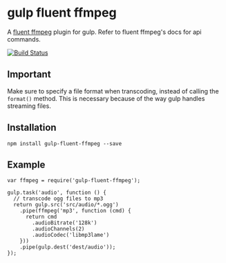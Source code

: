 gulp fluent ffmpeg
==================

A [fluent ffmpeg](https://github.com/fluent-ffmpeg/node-fluent-ffmpeg) plugin for gulp.
Refer to fluent ffmpeg's docs for api commands.

[![Build Status](https://travis-ci.org/psirenny/gulp-fluent-ffmpeg.png?branch=master)](https://travis-ci.org/psirenny/gulp-fluent-ffmpeg)

Important
---------

Make sure to specify a file format when transcoding, instead of calling the `format()` method. This is necessary because of the way gulp handles streaming files.

Installation
------------

    npm install gulp-fluent-ffmpeg --save

Example
-------

    var ffmpeg = require('gulp-fluent-ffmpeg');

    gulp.task('audio', function () {
      // transcode ogg files to mp3
      return gulp.src('src/audio/*.ogg')
        .pipe(ffmpeg('mp3', function (cmd) {
          return cmd
            .audioBitrate('128k')
            .audioChannels(2)
            .audioCodec('libmp3lame')
        }))
        .pipe(gulp.dest('dest/audio'));
    });
